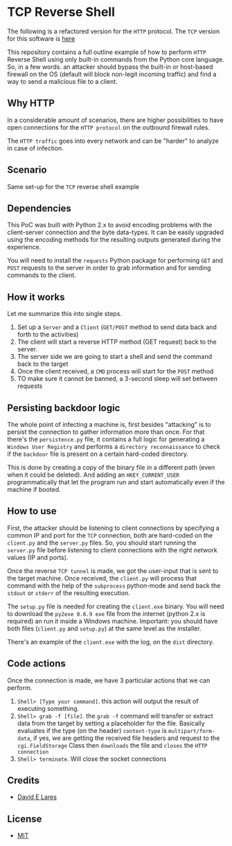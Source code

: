 # TCP Reverse Shell

The following is a refactored version for the `HTTP` protocol. The `TCP` version for this software is [here](https://github.com/davidlares/tcp-reverse-shell)

This repository contains a full outline example of how to perform `HTTP` Reverse Shell using only built-in commands from the Python core language. So, in a few words. an attacker should bypass the built-in or host-based firewall on the OS (default will block non-legit incoming traffic) and find a way to send a malicious file to a client.

## Why HTTP

In a considerable amount of scenarios, there are higher possibilities to have open connections for the `HTTP protocol` on the outbound firewall rules.

The `HTTP traffic` goes into every network and can be "harder" to analyze in case of infection.  

## Scenario

Same set-up for the `TCP` reverse shell example

## Dependencies

This PoC was built with Python 2.x to avoid encoding problems with the client-server connection and the byte data-types. It can be easily upgraded using the encoding methods for the resulting outputs generated during the experience.

You will need to install the `requests` Python package for performing `GET` and `POST` requests to the server in order to grab information and for sending commands to the client.

## How it works

Let me summarize this into single steps.

1. Set up a `Server` and a `Client` (`GET/POST` method to send data back and forth to the activities)
2. The client will start a reverse HTTP method (GET request) back to the server.
3. The server side we are going to start a shell and send the command back to the target
4. Once the client received, a `CMD` process will start for the `POST` method
5. TO make sure it cannot be banned, a 3-second sleep will set between requests

## Persisting backdoor logic

The whole point of infecting a machine is, first besides "attacking" is to persist the connection to gather information more than once. For that there's the `persistence.py` file, it contains a full logic for generating a `Windows User Registry` and performs a `directory reconnaissance` to check if the `backdoor` file is present on a certain hard-coded directory.

This is done by creating a copy of the binary file in a different path (even when it could be deleted). And adding an `HKEY_CURRENT_USER` programmatically that let the program run and start automatically even if the machine if booted.


## How to use

First, the attacker should be listening to client connections by specifying a common IP and port for the `TCP` connection, both are hard-coded on the `client.py` and the `server.py` files. So, you should start running the `server.py` file before listening to client connections with the right network values (IP and ports).

Once the reverse `TCP tunnel` is made, we got the user-input that is sent to the target machine. Once received, the `client.py` will process that command with the help of the `subprocess` python-mode and send back the `stdout` or `stderr` of the resulting execution.

The `setup.py` file is needed for creating the `client.exe` binary. You will need to download the `py2exe 0.6.9 exe` file from the internet (python 2.x is required) an run it inside a Windows machine. Important: you should have both files (`client.py` and `setup.py`) at the same level as the installer.

There's an example of the `client.exe` with the log, on the `dist` directory.

## Code actions

Once the connection is made, we have 3 particular actions that we can perform.

1. `Shell> [Type your command]`. this action will output the result of executing something.
2. `Shell> grab -f [file]`. the `grab -f` command will transfer or extract data from the target by setting a placeholder for the file. Basically evaluates if the type (on the header) `content-type` is `multipart/form-data`, if yes, we are getting the received file headers and request to the `cgi.FieldStorage` Class then `downloads` the file and `closes` the `HTTP connection`
3. `Shell> terminate`. Will close the socket connections

## Credits

 - [David E Lares](https://twitter.com/davidlares3)

## License

 - [MIT](https://opensource.org/licenses/MIT)
